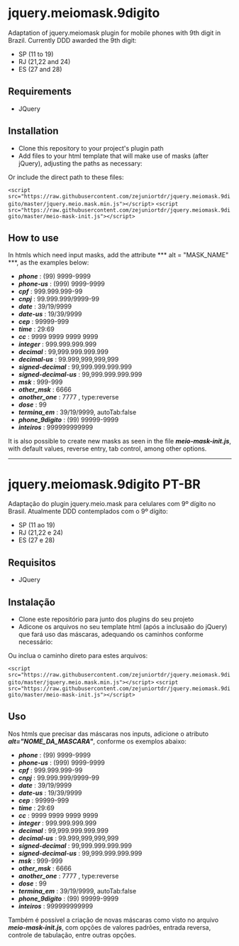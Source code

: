 jquery.meiomask.9digito
==========

Adaptation of jquery.meiomask plugin for mobile phones with 9th digit in Brazil. Currently DDD awarded the 9th digit:
- SP (11 to 19)
- RJ (21,22 and 24)
- ES (27 and 28)

Requirements
--------------
- JQuery


Installation
--------------

- Clone this repository to your project's plugin path
- Add files to your html template that will make use of masks (after jQuery), adjusting the paths as necessary:
	<script src="<JS_PLUGINS_PATH>/meio-mask/jquery.meio.mask.min.js"></script>
    <script src="<JS_PLUGINS_PATH>/meio-mask/meio-mask-init.js"></script>

Or include the direct path to these files:

`<script src="https://raw.githubusercontent.com/zejuniortdr/jquery.meiomask.9digito/master/jquery.meio.mask.min.js"></script>`
`<script src="https://raw.githubusercontent.com/zejuniortdr/jquery.meiomask.9digito/master/meio-mask-init.js"></script>`


How to use
--------------
In htmls which need input masks, add the attribute *** alt = "MASK_NAME" ***, as the examples below:

- ***phone*** : (99) 9999-9999
- ***phone-us*** :  (999) 9999-9999
- ***cpf*** :  999.999.999-99
- ***cnpj*** :  99.999.999/9999-99
- ***date*** :  39/19/9999
- ***date-us*** :  19/39/9999
- ***cep*** :  99999-999
- ***time*** :  29:69
- ***cc*** :  9999 9999 9999 9999
- ***integer*** :  999.999.999.999
- ***decimal*** :  99,999.999.999.999
- ***decimal-us*** :  99.999,999,999,999
- ***signed-decimal*** :  99,999.999.999.999
- ***signed-decimal-us*** :  99,999.999.999.999
- ***msk*** : 999-999
- ***other_msk*** : 6666
- ***another_one*** : 7777 , type:reverse
- ***dose*** : 99
- ***termina_em*** : 39/19/9999, autoTab:false
- ***phone_9digito*** : (99) 99999-9999
- ***inteiros*** :  999999999999

It is also possible to create new masks as seen in the file ***meio-mask-init.js***, with default values​​, reverse entry, tab control, among other options.

--------------
jquery.meiomask.9digito PT-BR
==========

Adaptação do plugin jquery.meio.mask para celulares com 9º dígito no Brasil. Atualmente DDD contemplados com o 9º dígito:
- SP (11 ao 19)
- RJ (21,22 e 24)
- ES (27 e 28)

Requisitos
--------------
- JQuery


Instalação
--------------

- Clone este repositório para junto dos plugins do seu projeto
- Adicone os arquivos no seu template html (após a inclusaão do jQuery) que fará uso das máscaras, adequando os caminhos conforme necessário:
	<script src="<JS_PLUGINS_PATH>/meio-mask/jquery.meio.mask.min.js"></script>
    <script src="<JS_PLUGINS_PATH>/meio-mask/meio-mask-init.js"></script>

Ou inclua o caminho direto para estes arquivos:

`<script src="https://raw.githubusercontent.com/zejuniortdr/jquery.meiomask.9digito/master/jquery.meio.mask.min.js"></script>`
`<script src="https://raw.githubusercontent.com/zejuniortdr/jquery.meiomask.9digito/master/meio-mask-init.js"></script>`


Uso
--------------
Nos htmls que precisar das máscaras nos inputs, adicione o atributo ***alt="NOME_DA_MASCARA"***, conforme os exemplos abaixo:

- ***phone*** : (99) 9999-9999
- ***phone-us*** :  (999) 9999-9999
- ***cpf*** :  999.999.999-99
- ***cnpj*** :  99.999.999/9999-99
- ***date*** :  39/19/9999
- ***date-us*** :  19/39/9999
- ***cep*** :  99999-999
- ***time*** :  29:69
- ***cc*** :  9999 9999 9999 9999
- ***integer*** :  999.999.999.999
- ***decimal*** :  99,999.999.999.999
- ***decimal-us*** :  99.999,999,999,999
- ***signed-decimal*** :  99,999.999.999.999
- ***signed-decimal-us*** :  99,999.999.999.999
- ***msk*** : 999-999
- ***other_msk*** : 6666
- ***another_one*** : 7777 , type:reverse
- ***dose*** : 99
- ***termina_em*** : 39/19/9999, autoTab:false
- ***phone_9digito*** : (99) 99999-9999
- ***inteiros*** :  999999999999


Também é possível a criação de novas máscaras como visto no arquivo ***meio-mask-init.js***, com opções de valores padrões, entrada reversa, controle de tabulação, entre outras opções.
